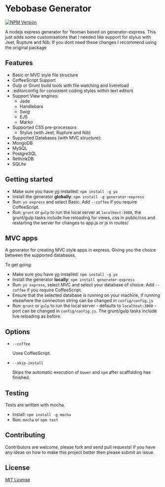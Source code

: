 # Yebobase Generator
[![NPM Version](https://img.shields.io/badge/version-1.0.2-green.svg)](https://www.npmjs.com/package/generator-yebobase)


A nodejs express generator for Yeoman based on generator-express. This just adds some customisations that I needed like support for stylus with Jeet, Rupture and Nib. If you dont need these changes I recommend using the original package

## Features

- Basic or MVC style file structure
- CoffeeScript Support
- Gulp or Grunt build tools with file watching and livereload
- .editorconfig for consistent coding styles within text editors
- Support View engines:
  - Jade
  - Handlebars
  - Swig
  - EJS
  - Marko
- Supported CSS pre-processors
  - Stylus (with Jeet, Rupture and Nib)
- Supported Databases (with MVC structure):
 - MongoDB
 - MySQL
 - PostgreSQL
 - RethinkDB
 - SQLite

## Getting started

- Make sure you have [yo](https://github.com/yeoman/yo) installed:
    `npm install -g yo`
- Install the generator **globally**: `npm install -g generator-express`
- Run: `yo express` and select Basic. Add `--coffee` if you require CoffeeScript.
- Run: `grunt` or `gulp` to run the local server at `localhost:3000`, the grunt/gulp tasks include live reloading for views, css in public/css and restarting the server for changes to app.js or js in routes/

## MVC apps

A generator for creating MVC style apps in express. Giving you the choice between the supported databases.

To get going:

- Make sure you have [yo](https://github.com/yeoman/yo) installed:
    `npm install -g yo`
- Install the generator **locally**: `npm install generator-express`
- Run: `yo express`, select MVC and select your database of choice. Add `--coffee` if you require CoffeeScript.
- Ensure that the selected database is running on your machine, if running elsewhere the connection string can be changed in `config/config.js`
- Run: `grunt` or `gulp` to run the local server - defaults to `localhost:3000` - port can be changed in `config/config.js`. The grunt/gulp tasks include live reloading as before.

## Options

- `--coffee`

  Uses CoffeeScript.

- `--skip-install`

  Skips the automatic execution of `bower` and `npm` after
  scaffolding has finished.

## Testing
Tests are written with mocha.
- Install: `npm install -g mocha`
- Run: `mocha` or `npm test`

## Contributing
Contributors are welcome, please fork and send pull requests! If you have any ideas on how to make this project better then please submit an issue.

## License
[MIT License](http://en.wikipedia.org/wiki/MIT_License)
